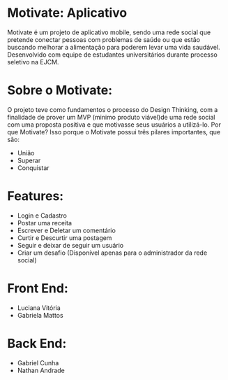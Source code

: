 # Motivate: Aplicativo
Motivate é um projeto de aplicativo mobile, sendo uma rede social que pretende conectar pessoas com problemas de saúde ou que estão buscando melhorar a alimentação para poderem levar uma vida saudável. Desenvolvido com equipe de estudantes universitários durante processo seletivo na EJCM.
# Sobre o Motivate:
O projeto teve como fundamentos o processo do Design Thinking, com a finalidade de prover um MVP (minimo produto viável)de uma rede social com uma proposta positiva e que motivasse seus usuários a utilizá-lo.
Por que Motivate? Isso porque o Motivate possui três pilares importantes, que são:
- União
- Superar
- Conquistar
# Features:
- Login e Cadastro
- Postar uma receita
- Escrever e Deletar um comentário
- Curtir e Descurtir uma postagem
- Seguir e deixar de seguir um usuário
- Criar um desafio (Disponível apenas para o administrador da rede social)
# Front End:
- Luciana Vitória
- Gabriela Mattos
# Back End: 
- Gabriel Cunha
- Nathan Andrade
